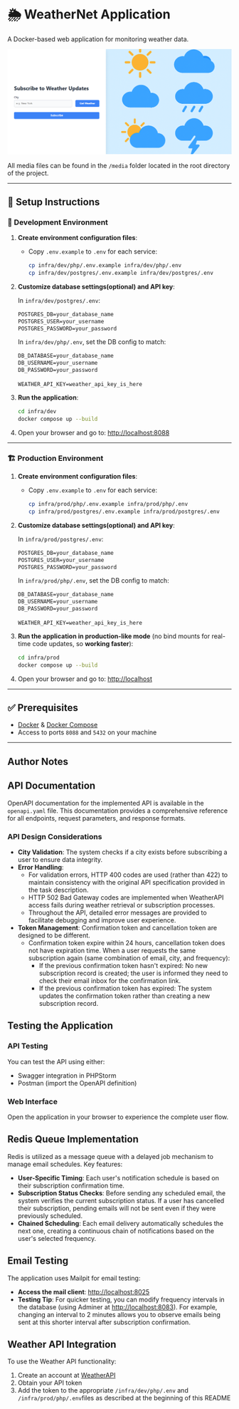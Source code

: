 # 🌦️ WeatherNet Application

A Docker-based web application for monitoring weather data.

![Homepage](./media/1_homepage.png)

All media files can be found in the `/media` folder located in the root directory of the project.

---

## 🚀 Setup Instructions

### 🔧 Development Environment

1. **Create environment configuration files**:
    - Copy `.env.example` to `.env` for each service:
      ```bash
      cp infra/dev/php/.env.example infra/dev/php/.env
      cp infra/dev/postgres/.env.example infra/dev/postgres/.env
      ```

2. **Customize database settings(optional) and API key**:

   In `infra/dev/postgres/.env`:
   ```env
   POSTGRES_DB=your_database_name
   POSTGRES_USER=your_username
   POSTGRES_PASSWORD=your_password
   ```

   In `infra/dev/php/.env`, set the DB config to match:
   ```env
   DB_DATABASE=your_database_name
   DB_USERNAME=your_username
   DB_PASSWORD=your_password
   
   WEATHER_API_KEY=weather_api_key_is_here
   ```

3. **Run the application**:
   ```bash
   cd infra/dev
   docker compose up --build
   ```

4. Open your browser and go to: [http://localhost:8088](http://localhost:8088)

---

### 🏗️ Production Environment

1. **Create environment configuration files**:
    - Copy `.env.example` to `.env` for each service:
      ```bash
      cp infra/prod/php/.env.example infra/prod/php/.env
      cp infra/prod/postgres/.env.example infra/prod/postgres/.env
      ```

2. **Customize database settings(optional) and API key**:

   In `infra/prod/postgres/.env`:
   ```env
   POSTGRES_DB=your_database_name
   POSTGRES_USER=your_username
   POSTGRES_PASSWORD=your_password
   ```

   In `infra/prod/php/.env`, set the DB config to match:
   ```env
   DB_DATABASE=your_database_name
   DB_USERNAME=your_username
   DB_PASSWORD=your_password
   
   WEATHER_API_KEY=weather_api_key_is_here
   ```

3. **Run the application in production-like mode** (no bind mounts for real-time code updates, so **working faster**):
   ```bash
   cd infra/prod
   docker compose up --build
   ```

4. Open your browser and go to: [http://localhost](http://localhost)

---

## ✅ Prerequisites

- [Docker](https://www.docker.com/) & [Docker Compose](https://docs.docker.com/compose/)
- Access to ports `8088` and `5432` on your machine

---

## Author Notes

## API Documentation

OpenAPI documentation for the implemented API is available in the `openapi.yaml` file. This documentation provides a comprehensive reference for all endpoints, request parameters, and response formats.

### API Design Considerations

* **City Validation**: The system checks if a city exists before subscribing a user to ensure data integrity.
* **Error Handling**:
   * For validation errors, HTTP 400 codes are used (rather than 422) to maintain consistency with the original API specification provided in the task description.
   * HTTP 502 Bad Gateway codes are implemented when WeatherAPI access fails during weather retrieval or subscription processes.
   * Throughout the API, detailed error messages are provided to facilitate debugging and improve user experience.
* **Token Management**: Confirmation token and cancellation token are designed to be different. 
  * Confirmation token expire within 24 hours, cancellation token does not have expiration time. When a user requests the same subscription again (same combination of email, city, and frequency):
    * If the previous confirmation token hasn't expired: No new subscription record is created; the user is informed they need to check their email inbox for the confirmation link. 
    * If the previous confirmation token has expired: The system updates the confirmation token rather than creating a new subscription record.

## Testing the Application

### API Testing
You can test the API using either:
* Swagger integration in PHPStorm
* Postman (import the OpenAPI definition)

### Web Interface
Open the application in your browser to experience the complete user flow.

## Redis Queue Implementation

Redis is utilized as a message queue with a delayed job mechanism to manage email schedules. Key features:

* **User-Specific Timing**: Each user's notification schedule is based on their subscription confirmation time.
* **Subscription Status Checks**: Before sending any scheduled email, the system verifies the current subscription status. If a user has cancelled their subscription, pending emails will not be sent even if they were previously scheduled.
* **Chained Scheduling**: Each email delivery automatically schedules the next one, creating a continuous chain of notifications based on the user's selected frequency.

## Email Testing

The application uses Mailpit for email testing:
* **Access the mail client**: [http://localhost:8025](http://localhost:8025)
* **Testing Tip**: For quicker testing, you can modify frequency intervals in the database (using Adminer at [http://localhost:8083](http://localhost:8083)). For example, changing an interval to 2 minutes allows you to observe emails being sent at this shorter interval after subscription confirmation.

## Weather API Integration

To use the Weather API functionality:
1. Create an account at [WeatherAPI](https://www.weatherapi.com/my)
2. Obtain your API token
3. Add the token to the appropriate `/infra/dev/php/.env` and `/infra/prod/php/.env`files as described at the beginning of this README
